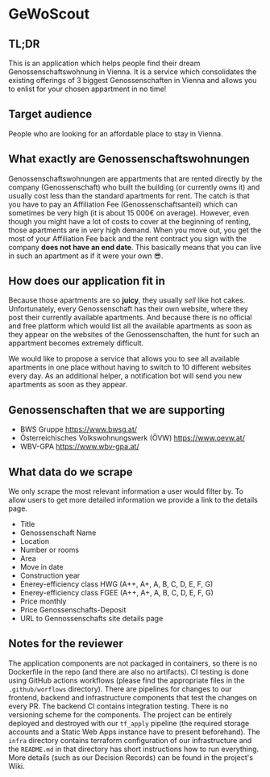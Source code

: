 # GeWoScout 

## TL;DR
This is an application which helps people find their dream Genossenschaftswohnung in Vienna. It is a service which consolidates the existing offerings of 3 biggest Genossenschaften in Vienna and allows you to enlist for your chosen appartment in no time!

## Target audience
People who are looking for an affordable place to stay in Vienna.

## What exactly are Genossenschaftswohnungen
Genossenschaftswohnungen are appartments that are rented directly by the company (Genossenschaft) who built the building (or currently owns it) and usually cost less than the standard apartments for rent. The catch is that you have to pay an Affiliation Fee (Genossenschaftsanteil) which can sometimes be very high (it is about 15 000€ on average). However, even though you might have a lot of costs to cover at the beginning of renting, those apartments are in very high demand. When you move out, you get the most of your Affiliation Fee back and the rent contract you sign with the company **does not have an end date**. This basically means that you can live in such an apartment as if it were your own 😎. 

## How does our application fit in
Because those apartments are so **juicy**, they usually *sell* like hot cakes. Unfortunately, every Genossenschaft has their own website, where they post their currently available apartments. And because there is no official and free platform which would list all the available apartments as soon as they appear on the websites of the Genossenschaften, the hunt for such an appartment becomes extremely difficult.

We would like to propose a service that allows you to see all available apartments in one place without having to switch to 10 different websites every day. As an additional helper, a notification bot will send you new apartments as soon as they appear.

## Genossenschaften that we are supporting
- BWS Gruppe https://www.bwsg.at/
- Österreichisches Volkswohnungswerk (ÖVW) https://www.oevw.at/
- WBV-GPA https://www.wbv-gpa.at/

## What data do we scrape
We only scrape the most relevant information a user would filter by. To allow users to get more detailed information we provide a link to the details page.
- Title
- Genossenschaft Name
- Location
- Number or rooms
- Area
- Move in date
- Construction year
- Enerey-efficiency class HWG (A++, A+, A, B, C, D, E, F, G)
- Enerey-efficiency class FGEE (A++, A+, A, B, C, D, E, F, G)
- Price monthly
- Price Genossenschafts-Deposit
- URL to Gennossenschafts site details page

## Notes for the reviewer
The application components are not packaged in containers, so there is no Dockerfile in the repo (and  there are also no artifacts). CI testing is done using GitHub actions workflows (please find the appropriate files in the `.github/worflows` directory). There are pipelines for changes to our frontend, backend and infrastructure components that test the changes on every PR. The backend CI contains integration testing. There is no versioning scheme for the components. The project can be entirely deployed and destroyed with our `tf_apply` pipeline (the required storage accounts and a Static Web Apps instance have to present beforehand). The `infra` directory contains terraform configuration of our infrastructure and the `README.md` in that directory has short instructions how to run everything. More details (such as our Decision Records) can be found in the project's Wiki.
